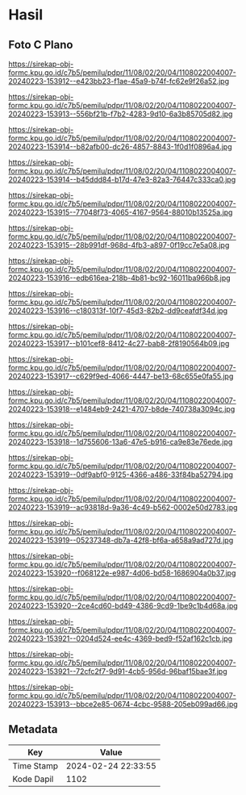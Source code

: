 # Hasil

## Foto C Plano

https://sirekap-obj-formc.kpu.go.id/c7b5/pemilu/pdpr/11/08/02/20/04/1108022004007-20240223-153912--e423bb23-f1ae-45a9-b74f-fc62e9f26a52.jpg

https://sirekap-obj-formc.kpu.go.id/c7b5/pemilu/pdpr/11/08/02/20/04/1108022004007-20240223-153913--556bf21b-f7b2-4283-9d10-6a3b85705d82.jpg

https://sirekap-obj-formc.kpu.go.id/c7b5/pemilu/pdpr/11/08/02/20/04/1108022004007-20240223-153914--b82afb00-dc26-4857-8843-1f0d1f0896a4.jpg

https://sirekap-obj-formc.kpu.go.id/c7b5/pemilu/pdpr/11/08/02/20/04/1108022004007-20240223-153914--b45ddd84-b17d-47e3-82a3-76447c333ca0.jpg

https://sirekap-obj-formc.kpu.go.id/c7b5/pemilu/pdpr/11/08/02/20/04/1108022004007-20240223-153915--77048f73-4065-4167-9564-88010b13525a.jpg

https://sirekap-obj-formc.kpu.go.id/c7b5/pemilu/pdpr/11/08/02/20/04/1108022004007-20240223-153915--28b991df-968d-4fb3-a897-0f19cc7e5a08.jpg

https://sirekap-obj-formc.kpu.go.id/c7b5/pemilu/pdpr/11/08/02/20/04/1108022004007-20240223-153916--edb616ea-218b-4b81-bc92-16011ba966b8.jpg

https://sirekap-obj-formc.kpu.go.id/c7b5/pemilu/pdpr/11/08/02/20/04/1108022004007-20240223-153916--c180313f-10f7-45d3-82b2-dd9ceafdf34d.jpg

https://sirekap-obj-formc.kpu.go.id/c7b5/pemilu/pdpr/11/08/02/20/04/1108022004007-20240223-153917--b101cef8-8412-4c27-bab8-2f8190564b09.jpg

https://sirekap-obj-formc.kpu.go.id/c7b5/pemilu/pdpr/11/08/02/20/04/1108022004007-20240223-153917--c629f9ed-4066-4447-be13-68c655e0fa55.jpg

https://sirekap-obj-formc.kpu.go.id/c7b5/pemilu/pdpr/11/08/02/20/04/1108022004007-20240223-153918--e1484eb9-2421-4707-b8de-740738a3094c.jpg

https://sirekap-obj-formc.kpu.go.id/c7b5/pemilu/pdpr/11/08/02/20/04/1108022004007-20240223-153918--1d755606-13a6-47e5-b916-ca9e83e76ede.jpg

https://sirekap-obj-formc.kpu.go.id/c7b5/pemilu/pdpr/11/08/02/20/04/1108022004007-20240223-153919--0df9abf0-9125-4366-a486-33f84ba52794.jpg

https://sirekap-obj-formc.kpu.go.id/c7b5/pemilu/pdpr/11/08/02/20/04/1108022004007-20240223-153919--ac93818d-9a36-4c49-b562-0002e50d2783.jpg

https://sirekap-obj-formc.kpu.go.id/c7b5/pemilu/pdpr/11/08/02/20/04/1108022004007-20240223-153919--05237348-db7a-42f8-bf6a-a658a9ad727d.jpg

https://sirekap-obj-formc.kpu.go.id/c7b5/pemilu/pdpr/11/08/02/20/04/1108022004007-20240223-153920--f068122e-e987-4d06-bd58-1686904a0b37.jpg

https://sirekap-obj-formc.kpu.go.id/c7b5/pemilu/pdpr/11/08/02/20/04/1108022004007-20240223-153920--2ce4cd60-bd49-4386-9cd9-1be9c1b4d68a.jpg

https://sirekap-obj-formc.kpu.go.id/c7b5/pemilu/pdpr/11/08/02/20/04/1108022004007-20240223-153921--0204d524-ee4c-4369-bed9-f52af162c1cb.jpg

https://sirekap-obj-formc.kpu.go.id/c7b5/pemilu/pdpr/11/08/02/20/04/1108022004007-20240223-153921--72cfc2f7-9d91-4cb5-956d-96baf15bae3f.jpg

https://sirekap-obj-formc.kpu.go.id/c7b5/pemilu/pdpr/11/08/02/20/04/1108022004007-20240223-153913--bbce2e85-0674-4cbc-9588-205eb099ad66.jpg


## Metadata

| Key        | Value               |
| ---------- | ------------------- |
| Time Stamp | 2024-02-24 22:33:55 |
| Kode Dapil | 1102                |



